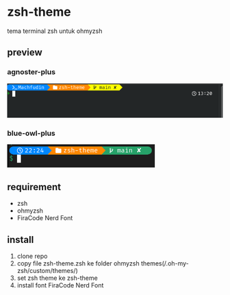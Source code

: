 # zsh-theme

tema terminal zsh untuk ohmyzsh

## preview

### agnoster-plus

![preview](img/agnoster-plus.png)

### blue-owl-plus

![preview](img/blue-owl-plus.png)

## requirement

- zsh
- ohmyzsh
- FiraCode Nerd Font

## install

1. clone repo
2. copy file zsh-theme.zsh ke folder ohmyzsh themes(/.oh-my-zsh/custom/themes/)
3. set zsh theme ke zsh-theme
4. install font FiraCode Nerd Font
